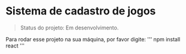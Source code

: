# Sistema de cadastro de jogos #

> Status do projeto: Em desenvolvimento.

Para rodar esse projeto na sua máquina, por favor digite: 
'''
npm install react
'''
